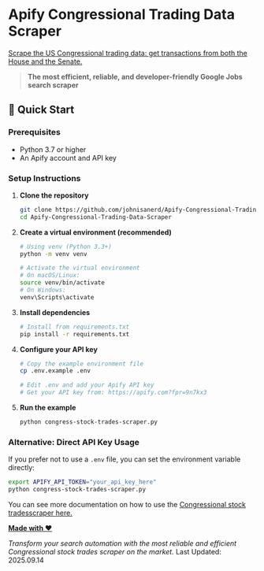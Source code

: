 # Apify Congressional Trading Data Scraper

[Scrape the US Congressional trading data:  get transactions from both the House and the Senate.](https://apify.com/johnvc/apify-us-congress-financial-disclosures-and-stock-trading-data?fpr=9n7kx3)


> **The most efficient, reliable, and developer-friendly Google Jobs search scraper**

## 🚀 Quick Start

### Prerequisites
- Python 3.7 or higher
- An Apify account and API key

### Setup Instructions

1. **Clone the repository**
   ```bash
   git clone https://github.com/johnisanerd/Apify-Congressional-Trading-Data-Scraper.git
   cd Apify-Congressional-Trading-Data-Scraper
   ```

2. **Create a virtual environment (recommended)**
   ```bash
   # Using venv (Python 3.3+)
   python -m venv venv
   
   # Activate the virtual environment
   # On macOS/Linux:
   source venv/bin/activate
   # On Windows:
   venv\Scripts\activate
   ```

3. **Install dependencies**
   ```bash
   # Install from requirements.txt
   pip install -r requirements.txt

   ```

4. **Configure your API key**
   ```bash
   # Copy the example environment file
   cp .env.example .env
   
   # Edit .env and add your Apify API key
   # Get your API key from: https://apify.com?fpr=9n7kx3
   ```

5. **Run the example**
   ```bash
   python congress-stock-trades-scraper.py
   ```

### Alternative: Direct API Key Usage
If you prefer not to use a `.env` file, you can set the environment variable directly:
```bash
export APIFY_API_TOKEN="your_api_key_here"
python congress-stock-trades-scraper.py
```

You can see more documentation on how to use the [Congressional stock tradesscraper here.](https://apify.com/johnvc/apify-us-congress-financial-disclosures-and-stock-trading-data?fpr=9n7kx3)


[**Made with ❤️**](https://apify.com/johnvc?fpr=9n7kx3)

*Transform your search automation with the most reliable and efficient Congressional stock trades scraper on the market.*
Last Updated: 2025.09.14
